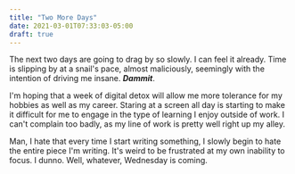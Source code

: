 ```yaml
---
title: "Two More Days"
date: 2021-03-01T07:33:03-05:00
draft: true
---
```


The next two days are going to drag by so slowly. I can feel it already. Time is slipping by at a snail's pace, almost maliciously, seemingly with the intention of driving me insane. _**Dammit**_.

I'm hoping that a week of digital detox will allow me more tolerance for my hobbies as well as my career. Staring at a screen all day is starting to make it difficult for me to engage in the type of learning I enjoy outside of work. I can't complain too badly, as my line of work is pretty well right up my alley. 

Man, I hate that every time I start writing something, I slowly begin to hate the entire piece I'm writing. It's weird to be frustrated at my own inability to focus. I dunno. Well, whatever, Wednesday is coming.
